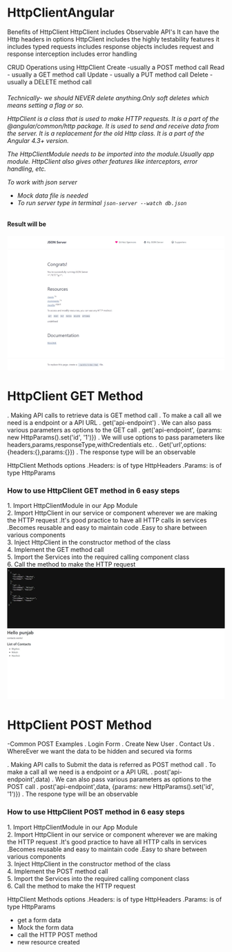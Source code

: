 # HttpClientAngular

Benefits of HttpClient
    HttpClient includes Observable API's
    It can have the Http headers in options
    HttpClient includes the highly testability features 
    it includes typed requests
    includes response objects
    includes request and response interception
    includes error handling 

CRUD Operations using HttpClient
Create -usually a POST method call
Read - usually a GET method call
Update - usually a PUT method call
Delete - usually a DELETE method call
 <h6>Technically- we should NEVER delete anything.Only soft deletes which means setting a flag or so.

HttpClient is a class that is used to make HTTP requests. It is a part of the @angular/common/http package. It is used to send and receive data from the server. It is a replacement for the old Http class. It is a part of the Angular 4.3+ version.

The HttpClientModule needs to be imported into the module.Usually app module.
HttpClient also gives other features like interceptors, error handling, etc.

To work with json server
 - Mock data file is needed 
 - To run server  type in terminal `json-server --watch db.json`
 <h4>Result will be</h4>
 <img src ="./src/assets/images/json-server.jpeg">

# HttpClient GET Method
. Making API calls to retrieve data is GET method call
. To make a call all we need is a endpoint or a API URL
  . get('api-endpoint')
. We can also pass various parameters as options to the GET call
    . get('api-endpoint', {params: new HttpParams().set('id', '1')})
. We will use options to pass parameters like headers,params,responseType,withCredentials etc.
    . Get('url',options:{headers:{},params:{}})
. The response type will be an observable

HttpClient Methods options
.Headers: is of type HttpHeaders
.Params: is of type HttpParams

<h3>How to use HttpClient GET method in 6 easy steps</h3>
1. Import HttpClientModule in our App Module
<br>
2. Import HttpClient in our service or component wherever we are making the HTTP request
    .It's good practice to have all HTTP calls in services
    .Becomes reusable and easy to maintain code
    .Easy to share between various components
<br>
3. Inject HttpClient in the constructor method of the class
<br>
4. Implement the GET method call
<br>
5. Import the Services into the required calling component class
<br>
6. Call the method to make the HTTP request

<img src= "./src/assets/images/json-contacts.jpeg">
<img src= "./src/assets/images/Http-GET.jpeg">


# HttpClient POST Method
-Common POST Examples
    . Login Form
    . Create New User
    . Contact Us
    . WhereEver we want the data to be hidden and secured via forms

. Making API calls to Submit the data is referred as POST method call
. To make a call all we need is a endpoint or a API URL
        . post('api-endpoint',data)
. We can also pass various parameters as options to the POST call
        . post('api-endpoint',data, {params: new HttpParams().set('id', '1')})
. The respone type will be an observable

<h3>How to use HttpClient POST method in 6 easy steps</h3>
1. Import HttpClientModule in our App Module
<br>
2. Import HttpClient in our service or component wherever we are making the HTTP request
        .It's good practice to have all HTTP calls in services
        .Becomes reusable and easy to maintain code
        .Easy to share between various components
<br>
3. Inject HttpClient in the constructor method of the class
<br>
4. Implement the POST method call
<br>
5. Import the Services into the required calling component class
<br>
6. Call the method to make the HTTP request

HttpClient Methods options
.Headers: is of type HttpHeaders
.Params: is of type HttpParams

- get a form data
- Mock the form data
- call the HTTP POST method
- new resource created 